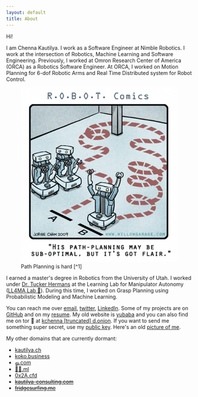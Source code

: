 ```yaml
---
layout: default
title: About
---
```


Hi!

I am Chenna Kautilya. I work as a Software Engineer at Nimble Robotics. I work
at the intersection of Robotics, Machine Learning and Software Engineering.
Previously, I worked at Omron Research Center of America (ORCA) as a Robotics
Software Engineer. At ORCA, I worked on Motion Planning for 6-dof Robotic Arms and
Real Time Distributed system for Robot Control.

<figure>
  <picture>
    <source type="image/webp" srcset="/assets/images/path_planning_01.600h.webp">
    <source type="image/jpeg" srcset="/assets/images/path_planning_01.600h.jpg">
    <img src="/assets/images/path_planning_01.600h.png" alt="Path Planning is hard" class="center">
  </picture>
<figcaption markdown="1">Path Planning is hard [^1]
</figcaption>
</figure>

I earned a master's degree in Robotics from the University of Utah.
I worked under [Dr. Tucker Hermans](http://www.cs.utah.edu/~thermans/) at the
Learning Lab for Manipulator Autonomy ([LL4MA Lab 🦙](https://robot-learning.cs.utah.edu/)).
During this time, I worked on Grasp Planning using Probabilistic Modeling and
Machine Learning.

<!--
<figure>
  <picture>
    <source type="image/webp" srcset="/assets/images/approximate_knowledge.webp">
    <source type="image/jpeg" srcset="/assets/images/approximate_knowledge.jpg">
    <img src="/assets/images/approximate_knowledge.png" alt="I have approximate knowledge of many things" class="center">
  </picture>
</figure>
-->

You can reach me over [email](mailto:hi@chenna.me),
[twitter](https://twitter.com/{{site.twitter_username}}),
[LinkedIn](https://www.linkedin.com/in/{{site.linkedin_username}}). Some of my
projects are on [GitHub](https://github.com/{{site.github_username}}) and on
my [resume](https://resume.chenna.me/). My old
website is [yubaba](http://yubaba.herokuapp.com) and you can also find me on
tor 🧅 at [kchenna [truncated] d.onion](http://kchennaidgy3hvkhzesbde5jgob6434fucyntd34fhiadjfvjfcjzbid.onion/).
If you want to send me something super secret, use my [public key](https://keybase.io/hashb/pgp_keys.asc).
Here's an old [picture of me](/headshot).

<!-- 
A haiku for your time :)

> *Robotic arms move,*  
> *Fast and steady, smooth and sleek,*  
> *Electric muscles flex.*  
-->

My other domains that are currently dormant:

- [kautilya.ch](https://kautilya.ch/)
- [koko.business](http://koko.business/)
- [ௐ.com](https://ௐ.com/)
- [🤖🦾.ml](https://xn--yp9hqk.ml/)
- [0x2A.cfd](https://0x2a.cfd/)
- [~~kautilya-consulting.com~~](https://kautilya-consulting.com)
- [~~fridgesurfing.me~~](https://fridgesurfing.me)

<!--
English  |:|&nbsp;  Kautilya
Telugu  |:|&nbsp;  కౌటిల్య
Kannada  |:|&nbsp;  ಕೌಟಿಲ್ಯ
Tamil  |:|&nbsp;  கௌடில்ய
Hindi  |:|&nbsp;  कौटिल्य
Japanese  |:|&nbsp;  コウティリア
Persian  |:|&nbsp; کوتلیا
-->

[^1]: This picture was taken from [Jorge Cham](http://phdcomics.com/)'s work for [Willow Garage](http://www.willowgarage.com/blog/2009/09/04/robot-comics-path-planning) as part of the R.O.B.O.T. Comics series.

